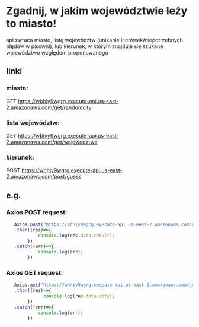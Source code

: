 # Zgadnij, w jakim województwie leży to miasto!
api zwraca miasto, listę województw (unikanie literówek/niepotrzebnych błędów w pisowni), lub kierunek, w którym znajduje się szukane województwo względem proponowanego

## linki
###    miasto:
  GET https://wbhiy9wgrg.execute-api.us-east-2.amazonaws.com/get/randomcity
###    lista województw:
  GET https://wbhiy9wgrg.execute-api.us-east-2.amazonaws.com/get/wojewodztwa
###    kierunek:
  POST https://wbhiy9wgrg.execute-api.us-east-2.amazonaws.com/post/guess


## e.g.
### Axios POST request:
```js
   Axios.post("https://wbhiy9wgrg.execute-api.us-east-2.amazonaws.com/post/guess", {attempt : "lubuskie", city : "Głubczyce"})
   .then((res)=>{
            console.log(res.data.result);
        })
   .catch((err)=>{
            console.log(err);
        })
```
### Axios GET request:
```js
   Axios.get("https://wbhiy9wgrg.execute-api.us-east-2.amazonaws.com/get/randomcity")
   .then((res)=>{
              console.log(res.data.city);
        })
   .catch((err)=>{
            console.log(err);
        })
```
